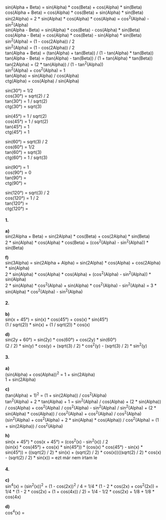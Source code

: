 sin(Alpha + Beta) = sin(Alpha) * cos(Beta) + cos(Alpha) * sin(Beta)  
cos(Alpha + Beta) = cos(Alpha) * cos(Beta) + sin(Alpha) * sin(Beta)  
sin(2Alpha) = 2 * sin(Alpha) * cos(Alpha) * cos(Alpha) = cos<sup>2</sup>(Alpha) - sin<sup>2</sup>(Alpha)  
sin(Alpha - Beta) = sin(Alpha) * cos(Beta) - cos(Alpha) * sin(Beta)  
cos(Alpha - Beta) = cos(Alpha) * cos(Beta) - sin(Alpha) * sin(Beta)  
sin<sup>2</sup>(Alpha) = (1 - cos(2Alpha)) / 2  
sin<sup>2</sup>(Alpha) = (1 - cos(2Alpha)) / 2  
tan(Alpha + Beta) = (tan(Alpha) + tan(Beta)) / (1 - tan(Alpha) * tan(Beta))  
tan(Alpha - Beta) = (tan(Alpha) - tan(Beta)) / (1 + tan(Alpha) * tan(Beta))  
tan(2Alpha) = (2 * tan(Alpha)) / (1 - tan<sup>2</sup>(Alpha))  
sin<sup>2</sup>(Alpha) + cos<sup>2</sup>(Alpha) = 1  
tan(Alpha) = sin(Alpha) / cos(Alpha)  
ctg(Alpha) = cos(Alpha) / sin(Alpha)

sin(30°) = 1/2  
cos(30°) = sqrt(2) / 2  
tan(30°) = 1 / sqrt(2)  
ctg(30°) = sqrt(3)  

sin(45°) = 1 / sqrt(2)  
cos(45°) = 1 / sqrt(2)  
tan(45°) = 1  
ctg(45°) = 1  

sin(60°) = sqrt(3) / 2  
cos(60°) = 1/2  
tan(60°) = sqrt(3)  
ctg(60°) = 1 / sqrt(3)  

sin(90°) = 1  
cos(90°) = 0  
tan(90°) =   
ctg(90°) =   

sin(120°) = sqrt(3) / 2  
cos(120°) = 1 / 2  
tan(120°) =   
ctg(120°) =  

#### 1.
**a)**  
sin(2Alpha + Beta) = sin(2Alpha) * cos(Beta) + cos(2Alpha) * sin(Beta)  
2 * sin(Alpha) * cos(Alpha) * cos(Beta) + (cos<sup>2</sup>(Alpha) - sin<sup>2</sup>(Alpha)) * sin(Beta)

**f)**  
sin(3Alpha) = sin(2Alpha + Alpha) = sin(2Alpha) * cos(Alpha) + cos(2Alpha) * sin(Alpha)  
2 * sin(Alpha) * cos(Alpha) * cos(Alpha) + (cos<sup>2</sup>(Alpha) - sin<sup>2</sup>(Alpha)) * sin(Alpha)  
2 * sin(Alpha) * cos<sup>2</sup>(Alpha) + sin(Alpha) * cos<sup>2</sup>(Alpha) - sin<sup>2</sup>(Alpha) = 3 * sin(Alpha) * cos<sup>2</sup>(Alpha) - sin<sup>2</sup>(Alpha)

#### 2.
**b)**  
sin(x + 45°) = sin(x) * cos(45°) + cos(x) * sin(45°)  
(1 / sqrt(2)) * sin(x) + (1 / sqrt(2)) * cos(x)

**d)**  
sin(2y + 60°) = sin(2y) * cos(60°) + cos(2y) * sin(60°)  
(2 / 2) * sin(y) * cos(y) + (sqrt(3) / 2) * cos<sup>2</sup>(y) - (sqrt(3) / 2) * sin<sup>2</sup>(y)

#### 3.
**a)**  
(sin(Alpha) + cos(Alpha))<sup>2</sup> = 1 + sin(2Alpha)  
1 + sin(2Alpha)

**c)**  
(tan(Alpha) + 1)<sup>2</sup> = (1 + sin(2Alpha)) / cos<sup>2</sup>(Alpha)  
tan<sup>2</sup>(Alpha) + 2 * tan(Alpha) + 1 = sin<sup>2</sup>(Alpha) / cos(Alpha) + (2 * sin(Alpha)) / cos(Alpha) + cos<sup>2</sup>(Alpha) / cos<sup>2</sup>(Alpha) - sin<sup>2</sup>(Alpha) / sin<sup>2</sup>(Alpha) + (2 * sin(Alpha) * cos(Alpha)) / cos<sup>2</sup>(Alpha) + cos<sup>2</sup>(Alpha) / cos<sup>2</sup>(Alpha)  
(sin<sup>2</sup>(Alpha) + cos<sup>2</sup>(Alpha) + 2 * sin(Alpha) * cos(Alpha)) / cos<sup>2</sup>(Alpha) = (1 + sin(2Alpha)) / cos<sup>2</sup>(Alpha)

**h)**  
sin(x + 45°) * cos(x + 45°) = (cos<sup>2</sup>(x) - sin<sup>2</sup>(x)) / 2  
(sin(x) * cos(45°) + cos(x) * sin(45°)) * (cos(x) * cos(45°) - sin(x) * sin(45°)) = ((sqrt(2) / 2) * sin(x) + (sqrt(2) / 2) * cos(x))((sqrt(2) / 2) * cos(x) - (sqrt(2) / 2) * sin(x)) = ezt már nem írtam le

#### 4.
**c)**  
sin<sup>4</sup>(x) = (sin<sup>2</sup>(x))<sup>2</sup> = (1 - cos(2x))<sup>2</sup> / 4 = 1/4 * (1 - 2 * cos(2x) + cos<sup>2</sup>(2x)) = 1/4 * (1 - 2 * cos(2x) + (1 + cos(4x)) / 2) = 1/4 - 1/2 * cos(2x) + 1/8 + 1/8 * cos(4x)

**d)**  
cos<sup>4</sup>(x) = 
